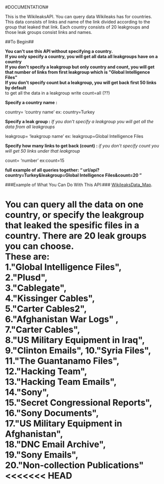 #DOCUMENTATION#

This is the WikileaksAPI. You can query data Wikileaks has for countries. This data consists of links and name of the link divided according to the group that leaked that link. Each country consists of 20 leakgroups and those leak groups consist links and names.   

##To Begin##
                   
**You can't use this API without specifying a country.**               
**If you only specify a country, you will get all data all leakgroups have on a country**                
**If you don't specify a leakgroup but only country and count, you will get that number of links from first leakgroup which is "Global Intelligence Files"**     
**If you don't specify count but a leakgroup, you will get back first 50 links by default**            
to get all the data in a leakgroup write count=all (??)                  
      


**Specify a country name :**

country= ‘country name’ ex: country=Turkey

**Specify a leak group :**
*If you don't specify a leakgroup you will get all the data from all leakgroups*

leakgroup= ‘leakgroup name’ ex: leakgroup=Global Intelligence Files

**Specify how many links to get back (count) :**
*if you don't specify count you will get 50 links under that leakgroup*
           
count= ‘number’ ex:count=15

**full example of all queries together: “ url/api?country=Turkey&leakgroup=Global Intelligence Files&count=20 ”**


###Example of What You Can Do With This API:###
  [WikileaksData_Map](www.wikileaksapi.com).




You can query all the data on one country, or specify the leakgroup that leaked the spesific files in a country. 
There are 20 leak groups you can choose.       
 These are:           
1."Global Intelligence Files",              
2."Plusd",         
3."Cablegate",            
4."Kissinger Cables",        
5."Carter Cables2",             
6."Afghanistan War Logs" ,                  
7."Carter Cables",                
8."US Military Equipment in Iraq",           
9."Clinton Emails", 10."Syria Files",              
11."The Guantanamo Files",             
12."Hacking Team",                      
13."Hacking Team Emails",                
14."Sony",                  
15."Secret Congressional Reports",           
16."Sony Documents",           
17."US Military Equipment in Afghanistan",             
18."DNC Email Archive",          
19."Sony Emails",           
20."Non-collection Publications"          
<<<<<<< HEAD
=======


